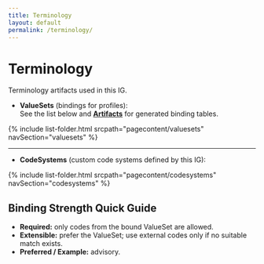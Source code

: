 ```yaml
---
title: Terminology
layout: default
permalink: /terminology/
---
```


# Terminology

Terminology artifacts used in this IG.

- **ValueSets** (bindings for profiles):  
  See the list below and **[Artifacts](artifacts.html)** for generated binding tables.

{% include list-folder.html srcpath="pagecontent/valuesets"   navSection="valuesets"   %}

---

- **CodeSystems** (custom code systems defined by this IG):  

{% include list-folder.html srcpath="pagecontent/codesystems" navSection="codesystems" %}


## Binding Strength Quick Guide

- **Required:** only codes from the bound ValueSet are allowed.  
- **Extensible:** prefer the ValueSet; use external codes only if no suitable match exists.  
- **Preferred / Example:** advisory.

